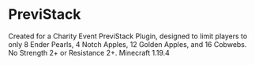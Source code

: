 # PreviStack
Created for a Charity Event PreviStack Plugin, designed to limit players to only 8 Ender Pearls, 4 Notch Apples, 12 Golden Apples, and 16 Cobwebs. No Strength 2+ or Resistance 2+. Minecraft 1.19.4
